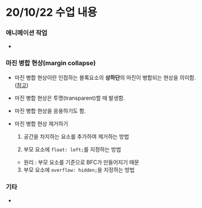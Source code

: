 # 20/10/22 수업 내용
### 애니메이션 작업

- 

### 마진 병합 현상(margin collapse)

- 마진 병합 현상이란 인접하는 블록요소의 **상하단**의 마진이 병합되는 현상을 의미함. ([참고](https://velog.io/@ursr0706/%EB%A7%88%EC%A7%84margin))

- 마진 병합 현상은 투명(transparent)할 때 발생함.

- 마진 병합 현상을 응용하기도 함.

- 마진 병합 현상 제거하기

  1. 공간을 차지하는 요소를 추가하여 제거하는 방법

  2. 부모 요소에 `float: left;`를 지정하는 방법

    - 원리 : 부모 요소를 기준으로 BFC가 만들어지기 때문

  3. 부모 요소에 `overflow: hidden;`을 지정하는 방법

### 기타

- 
